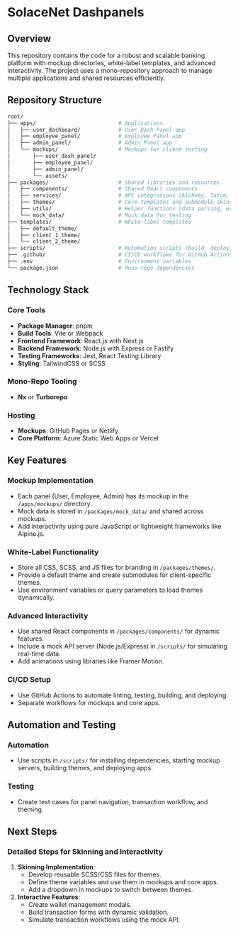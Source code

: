 # SolaceNet Dashpanels

## Overview

This repository contains the code for a robust and scalable banking platform with mockup directories, white-label templates, and advanced interactivity. The project uses a mono-repository approach to manage multiple applications and shared resources efficiently.

## Repository Structure

```bash
root/
├── apps/                          # Applications
│   ├── user_dashboard/            # User Dash Panel app
│   ├── employee_panel/            # Employee Panel app
│   ├── admin_panel/               # Admin Panel app
│   └── mockups/                   # Mockups for client testing
│       ├── user_dash_panel/
│       ├── employee_panel/
│       ├── admin_panel/
│       └── assets/
├── packages/                      # Shared libraries and resources
│   ├── components/                # Shared React components
│   ├── services/                  # API integrations (Alchemy, Tatum, Thirdweb)
│   ├── themes/                    # Core templates and submodule skins
│   ├── utils/                     # Helper functions (data parsing, error handling)
│   └── mock_data/                 # Mock data for testing
├── templates/                     # White-label templates
│   ├── default_theme/
│   ├── client_1_theme/
│   └── client_2_theme/
├── scripts/                       # Automation scripts (build, deploy, etc.)
├── .github/                       # CI/CD workflows for GitHub Actions
├── .env                           # Environment variables
└── package.json                   # Mono-repo dependencies
```

## Technology Stack

### Core Tools

- **Package Manager**: pnpm
- **Build Tools**: Vite or Webpack
- **Frontend Framework**: React.js with Next.js
- **Backend Framework**: Node.js with Express or Fastify
- **Testing Frameworks**: Jest, React Testing Library
- **Styling**: TailwindCSS or SCSS

### Mono-Repo Tooling

- **Nx** or **Turborepo**

### Hosting

- **Mockups**: GitHub Pages or Netlify
- **Core Platform**: Azure Static Web Apps or Vercel

## Key Features

### Mockup Implementation

- Each panel (User, Employee, Admin) has its mockup in the `/apps/mockups/` directory.
- Mock data is stored in `/packages/mock_data/` and shared across mockups.
- Add interactivity using pure JavaScript or lightweight frameworks like Alpine.js.

### White-Label Functionality

- Store all CSS, SCSS, and JS files for branding in `/packages/themes/`.
- Provide a default theme and create submodules for client-specific themes.
- Use environment variables or query parameters to load themes dynamically.

### Advanced Interactivity

- Use shared React components in `/packages/components/` for dynamic features.
- Include a mock API server (Node.js/Express) in `/scripts/` for simulating real-time data.
- Add animations using libraries like Framer Motion.

### CI/CD Setup

- Use GitHub Actions to automate linting, testing, building, and deploying.
- Separate workflows for mockups and core apps.

## Automation and Testing

### Automation

- Use scripts in `/scripts/` for installing dependencies, starting mockup servers, building themes, and deploying apps.

### Testing

- Create test cases for panel navigation, transaction workflow, and theming.

## Next Steps

### Detailed Steps for Skinning and Interactivity

1. **Skinning Implementation**:
    - Develop reusable SCSS/CSS files for themes.
    - Define theme variables and use them in mockups and core apps.
    - Add a dropdown in mockups to switch between themes.
2. **Interactive Features**:
    - Create wallet management modals.
    - Build transaction forms with dynamic validation.
    - Simulate transaction workflows using the mock API.
